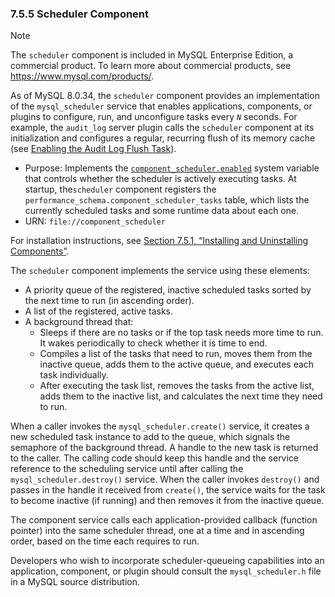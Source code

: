 ### 7.5.5 Scheduler Component

Note

The `scheduler` component is included in MySQL Enterprise Edition, a commercial product. To learn more about commercial products, see https://www.mysql.com/products/.

As of MySQL 8.0.34, the `scheduler` component provides an implementation of the `mysql_scheduler` service that enables applications, components, or plugins to configure, run, and unconfigure tasks every *`N`* seconds. For example, the `audit_log` server plugin calls the `scheduler` component at its initialization and configures a regular, recurring flush of its memory cache (see [Enabling the Audit Log Flush Task](https://dev.mysql.com/doc/refman/8.0/en/audit-log-logging-configuration.html#audit-log-flush-task)).



- Purpose: Implements the [`component_scheduler.enabled`](https://dev.mysql.com/doc/refman/8.0/en/server-system-variables.html#sysvar_component_scheduler.enabled) system variable that controls whether the scheduler is actively executing tasks. At startup, the`scheduler` component registers the `performance_schema.component_scheduler_tasks` table, which lists the currently scheduled tasks and some runtime data about each one.
- URN: `file://component_scheduler`

For installation instructions, see [Section 7.5.1, “Installing and Uninstalling Components”](https://dev.mysql.com/doc/refman/8.0/en/component-loading.html).

The `scheduler` component implements the service using these elements:

- A priority queue of the registered, inactive scheduled tasks sorted by the next time to run (in ascending order).
- A list of the registered, active tasks.
- A background thread that:
  - Sleeps if there are no tasks or if the top task needs more time to run. It wakes periodically to check whether it is time to end.
  - Compiles a list of the tasks that need to run, moves them from the inactive queue, adds them to the active queue, and executes each task individually.
  - After executing the task list, removes the tasks from the active list, adds them to the inactive list, and calculates the next time they need to run.

When a caller invokes the `mysql_scheduler.create()` service, it creates a new scheduled task instance to add to the queue, which signals the semaphore of the background thread. A handle to the new task is returned to the caller. The calling code should keep this handle and the service reference to the scheduling service until after calling the `mysql_scheduler.destroy()` service. When the caller invokes `destroy()` and passes in the handle it received from `create()`, the service waits for the task to become inactive (if running) and then removes it from the inactive queue.

The component service calls each application-provided callback (function pointer) into the same scheduler thread, one at a time and in ascending order, based on the time each requires to run.

Developers who wish to incorporate scheduler-queueing capabilities into an application, component, or plugin should consult the `mysql_scheduler.h` file in a MySQL source distribution.